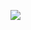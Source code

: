 ![](https://github-readme-stats-seven-taupe-12.vercel.app/api?username=rust84&show_icons=true&theme=tokyonight&count_private=true&hide=stars)

